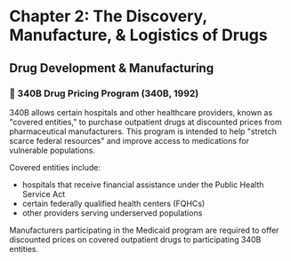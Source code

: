 # Chapter 2: The Discovery, Manufacture, & Logistics of Drugs

<!-- ## Historical Background

### The Pure Food, Drugs, & Cosmetics Act (FDC, 1906)

- Prohibited interstate commerce in adulterated or misbranded food and drugs
- Required government preapproval of drugs before marketing or sale
- Enforced by the Bureau of Chemistry (precursor to the FDA) until the Food, Drug, & Insecticide Administration was formed in 1927 and rebranded as the FDA in 1930.

### The Food, Drug, and Cosmetic Act (FDCA, 1938)

- Required that new drugs must be proven **safe** before marketing.
- Passed after the **sulfanilamide** tragedy, which caused over 100 deaths (many of which were children) after using this drug in an oral tablet dosage form

> 🤯 Thalidomide is now FDA-approved for treating multiple myeloma and leprosy. Use requires strict risk acknowledgment from both men and women.

### Kefauver-Harris Amendment (1962)

- Required that new drugs must also be proven **effective**
- Passed after the **thalidomide** tragedy, which caused severe birth defects in pregnant women when it was used as a sleeping pill without any warnings
- Reinforced by Alberty Food Products v. US (1950), which required labeling intended use.

> 🤯 In 1976, the Medical Device Regulation Act (or "Medical Device Amendments") established the framework for regulating medical devices to ensure their safety and effectiveness. This means pre-market approval is required for life-sustaining and life-supporting medical devices (Class III). -->

## Drug Development & Manufacturing

<!-- There exist two commercial categories of drugs:

- **Brand Name Drugs**: Original drugs developed by pharmaceutical companies, protected by patents, and marketed under proprietary names
- **Generic Drugs**: Copies of brand-name drugs that have the same active ingredients, strength, dosage form, and route of administration, but sold under generic chemical names or different brand names after the original patent expires -->

<!-- > 🤯 The Orphan Drug Act (1983) provides incentives to promote research, approval, and marketing of drugs needed for the treatment of rare (therefore less profitable) diseases. -->

<!-- ### Brand Name Drug Development

In order for a newly patented, *Brand Name* drug to come to market, the FDA must first approve it. The process generally is as follows:

#### Step 1: Research & Development (3-6 Years)

- Identify a biological target
- Screen compounds for activity and specificity
- Select ~25% of promising candidates for preclinical testing

#### Step 2: Preclinical Testing (1 Year)

- Conduct **in vitro** (human cells) tests for efficacy & toxicity
- Conduct **in vivo** (animal) tests to study ADME (Absorption, Distribution, Metabolism, and Excretion) processes
- Test in at least two mammalian species.
- Submit results and a clinical plan to the FDA's CDER in an ***Investigational New Drug (IND)*** application. This application additionally requires a plan for human testing and manufacturing details to comply with the ***Good Manufacturing Practices (GMP)*** provisioned by the Kefauver-Harris Amendment.

#### Step 3: Clinical Trials (4-7 Years)

Clinical trials involve human research subjects and are conducted in three phases. Participants must give informed consent and the information necessary to provide it (per Kefauver-Harris Amendment). They are free to leave as they wish.

- **Phase 1 (20 - 80 People)**: Determine ***safety*** first by collecting a profile of side effects in a small group of healthy volunteers over ***several months***.
- **Phase 2 (100-300 People)**: Determine ***efficacy*** by testing it on a group of patients with the condition that the drug is trying to treat while also staying on the look out for side effects for ***several months to 2 years***. Controlled trials are also used to compare the drug's activity against a placebo. This test is double-blind, meaning that neither the patients nor the prescribers are aware that the drug is a placebo.
- **Phase 3 (1,000 - 3,000 People)**: Confirm ***efficacy*** while collecting ***additional safety*** data in a larger population. Also gathering data on interactions and effects at different ***dosages*** for ***1 to 4 years***.

> **NOTE**: Pediatric clinical trials can take place after Phase 2 or 3 Adult trials if the company is trying to get the drug approved for use in children.

#### Step 4: Review & Approval (1-2 Years)

- Pharmaceutical company files a ***New Drug Application (NDA)*** with the FDA
- FDA reviews for safety, efficacy, and labeling
- Drug is either approved for marketing (regulated by the Kefauver-Harris Amendment) or denied by the FDA and request further testing

#### Step 5: Post-Market Surveillance (Ongoing)

- Manufacturer maintains exclusive rights (~20 years) to offset research & development cost
- Continuous monitoring of long-term safety and efficacy after the drug is released to the market -->

<!-- ##### Risk Evaluation & Mitigation Strategies (REMS)

In some cases, the FDA may require additional safety measures for high-risk medications after they are brought to market. REMS are required safety programs for medications with known or potential serious risks that must be managed to ensure that the drug’s benefits outweigh its risks; particularly those that are addictive (e.g. Opioids, Stimulants, Benzodiazepines), hazardous (e.g. Birth Control, Oncologics, Biologics), or understudied (e.g. Gabapentin).

Depending on the drug, a REMS program may include one or more of the following:

- Mandated **Medication guides** or **patient package inserts (PPIs)**
- Prescriber training and certification requirements
- Pharmacy certification and restricted dispensing systems
- Enrollment of patients in registries or special monitoring programs

> **Example**: The drug isotretinoin (Accutane), which can cause severe birth defects, is subject to a REMS program called iPLEDGE that requires prescribers, pharmacies, and patients to follow strict steps before dispensing or receiving the medication. -->

<!-- ##### 📦 Patient Package Inserts (PPIs) -->

<!-- PPIs (also "Patient Labeling") are required for oral contraceptives, estrogen containing products, and metered dose inhalers. These are required to be dispensed with each prescription. Patient labeling that can be part of the FDA-approved prescription drug labeling that includes information on:

| Section | What It Covers |
|---------|----------------|
| **Clinical Pharmacology** | How the drug works in the body, including: Mechanism of action, Pharmacokinetics (absorption, distribution, metabolism, excretion), Demographic considerations (e.g., effects in children, pregnancy) |
| **Indications & Usage** | Lists the **FDA-approved uses** of the drug (*Note:* Drugs are sometimes used “off-label” for other conditions, based on provider discretion.) |
| **Contraindications** | Situations where the drug **should not be used**, such as certain medical conditions, allergies, or interactions. |
| **Warnings** | Serious or life-threatening risks associated with the drug (e.g., Black Box Warnings). |
| **Precautions** | Instructions to help avoid harm, including guidance that informs **auxiliary labels**. |
| **Adverse Reactions** | Lists all known **side effects**, including those reported during clinical trials or post-marketing. |
| **Drug Abuse & Dependence** | Details on the drug’s potential for **abuse, tolerance, or dependence** (especially important for controlled substances). |
| **Overdosage** | Emergency protocol and symptoms of overdose. |
| **Dosage & Administration** | How to take the medication, including dose, timing, route, and adjustments. |
| **How Supplied / Storage**  | Describes the drug’s appearance (shape, color, imprint) and **storage conditions** (e.g., keep refrigerated, protect from light). |

Always verify that a PPI is included with the medication if required. If it's missing from stock bottles or software, ask the pharmacist to print it from the FDA or drug manufacturer’s website.

> 📌 Failure to provide a required PPI can be a violation of federal law. -->

<!-- ### Generic Drug Manufacturing

Once a patent for a brand name drug expires, other manufacturers may copy the drug and release it under its generic name. Generic drugs require FDA approval but do not require full R&D because clinical trials for safety & efficacy were already established by the original producer. To obtain approval, generic manufacturers only need to demonstrate equivalency; shortening the process to 1 - 3 years.

#### Step 1: Bioequivalence Studies

During this process, the manufacturer must prove that their drug is both pharmaceutically and therapeutically equivalent because their inactive ingredients have been altered.

- **Pharmaceutically Equivalent Drugs** contain identical amounts of the same active ingredients in the same dosage form.
- **Therapeutically Equivalent Drugs** produce the same clinical effect.

Studies are conducted on a small group of healthy volunteers to compare the generic and brand-name drug's effects on ADME processes. After which, the manufacturer submits an **Abbreviated New Drug Application (ANDA)** to the FDA.

#### Step 2: Manufacturing & Quality Assurance

The FDA checks for trademark violations. Packaging and labeling must be distinct from brand name. Inactive ingredients may vary to lower production cost, but a facility inspection is also conducted to ensure compliance with the aforementioned ***Good Manufacturing Practices (GMP)***.

#### Step 3: Post-Market Surveillance

If the ANDA meets FDA requirements, the generic drug is approved for marketing. Generic drugs are also subject to the same post-market safety monitoring as brand name drugs.

--- -->

<!-- > 🤯 The Drug Price Competition and Patent Term Restoration Act (Hatch-Waxman, 1984) allows for both the extension of drug patent terms and quicker introduction of lower-cost generic drugs. -->

<!-- ## Logistics

When a new drug is brought to market, its distribution is handled by suppliers and wholesalers.

- **Suppliers**: produce, label, and package drugs
- **Wholesalers**: purchase drugs in bulk and then sell them to medical facilities

### Suppliers

There are 3 main types of supplier: drug manufacturers, specialty pharmacies, and compounding pharmacies. All of them order raw materials or finished goods (like (in)active ingredients) to produce their goods. However, each one exists for a different scale of care.

- **Drug Manufacturers** package medication in standard dosage forms for mass distribution
- **Specialty Pharmacies** focus on providing high-cost, complex medications and specialized services to patients with chronic conditions
- **Compounding Pharmacies** customize medications on a patient-specific basic, often mixing, combinging, or altering existing drugs to meet individual needs -->

### 🤯 340B Drug Pricing Program (340B, 1992)

340B allows certain hospitals and other healthcare providers, known as "covered entities," to purchase outpatient drugs at discounted prices from pharmaceutical manufacturers. This program is intended to help "stretch scarce federal resources" and improve access to medications for vulnerable populations.

Covered entities include:

- hospitals that receive financial assistance under the Public Health Service Act
- certain federally qualified health centers (FQHCs)
- other providers serving underserved populations

Manufacturers participating in the Medicaid program are required to offer discounted prices on covered outpatient drugs to participating 340B entities.

<!-- ### Wholesalers

Wholesalers purchase drugs from manufactures in bulk and create wide distribution networks to ensure availability by storing their purchases in warehouses around the country so that deliveries can be made in 24-48 hours. They also drop ship lower-volume, high-cost medications on an as-needed basis. -->

<!-- The **Prescription Drug Marketing Act** mandates that wholesalers & manufacturers:

- must be licensed by the states they operate in
- may not reimport batches of drugs once exported
- may only give samples of medication to doctors -->

<!-- ### Drug Manufacturer Labels

Labels provide critical information about the medication name, dosage, instructions, safety warnings, batch number, manufacture & expiration dates.To simplify inventory tracking, barcodes and National Drug Codes are used. The ISMP encourages the use of **tall man lettering** to prevent look-alike or sound-alike drugs from being confused with one another.

> ⚠️⚠️⚠️The **Controlled Substances Act (CSA, 1970)** mandates that manufacturers clearly label controlled drugs with their classification or schedule. ⚠️⚠️⚠️

#### Fair Packaging & Labeling Act (FPLA, 1967)

The Fair Packaging and Labeling Act (FPLA) requires all consumer products (including over-the-counter (OTC) drugs and many prescription drug packages) to bear labels that are truthful, standardized, and easy for consumers to understand. Enforced by the FDA (for food, drugs, cosmetics) and the FTC (for other consumer goods), this act ensures transparency and prevents deceptive packaging.

Under the FPLA, drug packaging must include:

- The name and place of business of the manufacturer, packer, or distributor
- An accurate statement of the quantity of the contents (by weight, measure, or count)
- A clear declaration of the product’s identity and intended use

These requirements complement the FDA’s misbranding and labeling rules under the FDCA and ensure consumers receive consistent and honest information, regardless of brand.

> 📌 The FPLA helps prevent misbranding by requiring clarity and standardization in labeling. Technicians must ensure that OTC products and bulk containers are correctly labeled before stocking shelves or filling orders.

#### National Drug Code (NDC)

The Drug Listing Act of 1972 mandates that all drug establishments provide a complete list of drugs manufactured, prepared, propagated, compounded, or processed for distribution, and these drugs must have a ***11-digit National Drug Code (NDC)***; a 3-segmented universal identifier.

| Segment | Digits | Description |
|---------|--------|-------------|
| Labeler Code | 5 | Identifies the manufacturer or distributor (FDA-assigned) |
| Product Code | 4 | Identifies drug, strength, and dosage form |
| Package Code | 2 | Identifies package size and type |

> 📌 NDCs can appear as 10-digit variations on packaging. For databases and claims, they are normalized to **11-digit** format with leading zeros (e.g. `0517-0420-01` ➡ `00517-0420-01`).
> .
> 🤯 NATO Stock Number (NSN) is the military analog to the NDC.

#### Barcodes

Barcodes are quickly scanned for inventory tracking and come in two varieties: linear and matrix.

- **Linear Barcodes (1D)** appear as stripes that can be read forward or backwards and encodes NDC. Used for stock checks.
- **Matrix Barcodes (2D)** appear as squares with black or white pixels; encoding NDC, batch, and expiration. Used in prescription filling to verify the correct product is being used.

## Quality Assurance -->

<!-- The FDA is responsible for enforcing rules against adultering and misbranding.

- **Adulteration**: Contanimation or failure to meet purity & quality standards
- **Misbranding**: Including false, inaccurate, improper, or confusing labeling or if the product is harmful when used according to label directions -->

<!-- > 🤯 The Drug Quality & Security Act (2013) expands the authority of the FDA to include compounded drugs. -->

<!-- ### Good Manufacturing Practices (GMP)

GMP are a set of quality assurance standards enforced by the FDA to ensure that drugs are consistently produced and controlled according to rigorous safety and quality criteria. These standards apply to both brand name and generic manufacturers and were strengthened under the Kefauver-Harris Amendment of 1962.

GMP requirements help prevent adulteration and misbranding by mandating that manufacturers:

- Use validated and standardized manufacturing processes
- Maintain clean, hygienic, and climate-controlled facilities
- Employ qualified staff with documented training
- Keep detailed records of production and quality control
- Perform regular audits and allow FDA inspections

Facilities that fail to meet GMP standards may face fines, recalls, or loss of manufacturing licenses. Compliance with GMP ensures that every batch of medication meets the same identity, strength, quality, and purity requirements as approved by the FDA.

> 📌 Pharmacy technicians may encounter GMP-related topics during FDA recalls, quality investigations, or compounding procedures. -->

<!-- ### FDA-Initiated Recalls

While drug approval processes are thorough, it is impossible to account for everything. The FDA maintains reporting programs called **MedWatch** and the **Vaccine Adverse Event Reporting System (VAERS)** that allow anyone to report adverse effects that occur from the use of approved drugs or vaccines. If the FDA determines that any drug or vaccine poses a public health risk, then they may file an injunction to prevent distribution; seize the drug from the manufacturer; or issue a recall of the drug. -->

<!-- Todo: 🔗 Filing MedWatch & VAERS Complaints SOP Document Link -->

<!-- > Recalls are the most cost-effective because they leverage the manufacturer's current infrastructure and knowledge to retrieve offending drugs. Shipping manifests are used to identify where a drug has been delivered in order to focus efforts on that area.

There are 3 numerical classes of recalls.

| Class                 | Description|
|-----------------------|------------|
|1 (Highest Urgency)    | Likely to cause serious harm or death |
|2 (Moderate Urgency)   | May cause reversible harm; serious effects are unlikely |
|3 (Lowest Urgency)     | Not likely to cause harm; violates labeling or manufacturing standards |

Recalls are generally handled in 4 steps.

1. **Reports of Adverse Effects** The FDA receives enough reports of adverse effects or misbranding (through MedWatch or VAERS) that it decides the product is a threat and contacts the manufacturer to recall.
2. **Manufacturer Notice** The manufacturer establishes a plan to recall that addresses severity, warns the public, and a means for checking the effectiveness of the recall.
3. **Public Notice** The manufacturer contacts customers (e.g. wholesalers, pharmacies, & more) to notify them that a product of a certain name, size, lot number, serial number, or any other identifiers are being recalled. This notice includes the nature of the recall and the amount of danger involved so that they may protect their clients. They are also supplied with instructions on what to do with affected products, beginning with the cessation of distribution.
4. **Public Listing** These recalls are listed in the weekly FDA enforcement report.

> 🤯 The Environmental Protection Agency's (EPA) Resource Conservation Recovery Act (RCRA) governs the generation, management, storage, treatment, and disposal of hazardous wastes. This includes medication and other drugs.

### Other Recalls

- **Manufacturer Recalls**: are initiated when they detect a defect, contamination, or labeling error. When this happens, they are legally required to notify the FDA and take appropriate action.
- **Pharmacy Chain & Distributor Recalls**: Large pharmacy chains and wholesalers may voluntarily recall products from their shelves to to internal quality checks or concerns raised by pharmacists. They may also respond to manufacturer or FDA recalls by removing affected products from circulation. This can happen in the event that it's discovered that medication was held in improper storage conditions that could compromise effectiveness. -->

<!-- TODO: Move this into an SOP for recall handling (link in pharmacy inventory chapter) -->

<!-- ### The Role of a Technician

Technicians must stay up to date with recalls posted online. When a recall is brought to their attention, they must alert the pharmacist and store management; providing information for patient outreach. Recalls are generally handled in the pharmacy with the following methodology:

| Step      | Description |
|-----------|-------------|
| Verify    | Verify the recall details (lot number, expiration date, affected batches) to see if affected lot numbers are present on shelves.  |
| Remove    | Remove affected products from inventory and quarantine them. |
| Notify    | Notify affected patients and healthcare providers (with online alerts, telephone calls, and physical notices) to instruct them to discontinue use. Additionally, arrange for refunds & exchanges. |
| Follow    | Follow manufacturer or FDA instructions for return or disposal of products. Stay alert for further guidance. |
| Document  | Document actions taken for pharmacy records to report compliances to regulatory authorities as required. | -->
